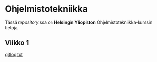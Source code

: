 # Ohjelmistotekniikka

Tässä *repository*:ssa on **Helsingin Yliopiston** Ohjelmistotekniikka-kurssin tietoja.

## Viikko 1

[gitlog.txt](https://github.com/apla-hy/ot-harjoitustyo/blob/master/laskarit/viikko1/gitlog.txt)
